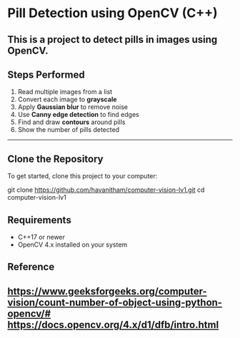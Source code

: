 # Pill Detection using OpenCV (C++)

This is a project to detect pills in images using OpenCV.  
---

## Steps Performed
1. Read multiple images from a list  
2. Convert each image to **grayscale**  
3. Apply **Gaussian blur** to remove noise  
4. Use **Canny edge detection** to find edges  
5. Find and draw **contours** around pills  
6. Show the number of pills detected
   
---

## Clone the Repository
To get started, clone this project to your computer:

git clone https://github.com/havanitham/computer-vision-lv1.git
cd computer-vision-lv1


## Requirements
- C++17 or newer  
- OpenCV 4.x installed on your system  

## Reference
https://www.geeksforgeeks.org/computer-vision/count-number-of-object-using-python-opencv/#
https://docs.opencv.org/4.x/d1/dfb/intro.html
---

